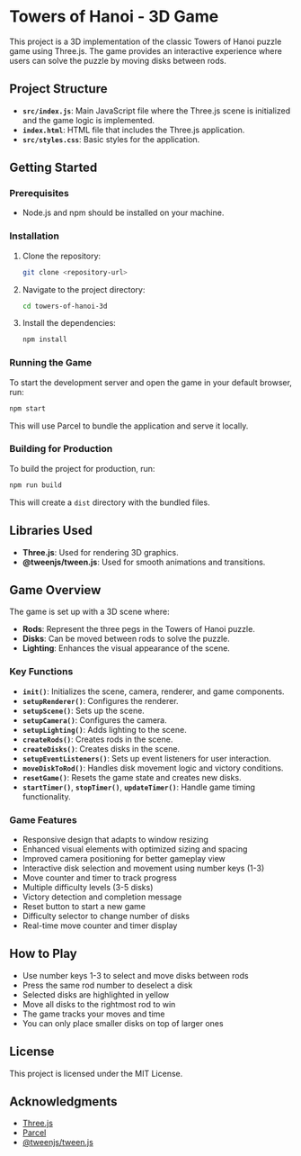 # Towers of Hanoi - 3D Game

This project is a 3D implementation of the classic Towers of Hanoi puzzle game using Three.js. The game provides an interactive experience where users can solve the puzzle by moving disks between rods.

## Project Structure

- **`src/index.js`**: Main JavaScript file where the Three.js scene is initialized and the game logic is implemented.
- **`index.html`**: HTML file that includes the Three.js application.
- **`src/styles.css`**: Basic styles for the application.

## Getting Started

### Prerequisites

- Node.js and npm should be installed on your machine.

### Installation

1. Clone the repository:

   ```bash
   git clone <repository-url>
   ```

2. Navigate to the project directory:

   ```bash
   cd towers-of-hanoi-3d
   ```

3. Install the dependencies:

   ```bash
   npm install
   ```

### Running the Game

To start the development server and open the game in your default browser, run:

```bash
npm start
```

This will use Parcel to bundle the application and serve it locally.

### Building for Production

To build the project for production, run:

```bash
npm run build
```

This will create a `dist` directory with the bundled files.

## Libraries Used

- **Three.js**: Used for rendering 3D graphics.
- **@tweenjs/tween.js**: Used for smooth animations and transitions.

## Game Overview

The game is set up with a 3D scene where:

- **Rods**: Represent the three pegs in the Towers of Hanoi puzzle.
- **Disks**: Can be moved between rods to solve the puzzle.
- **Lighting**: Enhances the visual appearance of the scene.

### Key Functions

- **`init()`**: Initializes the scene, camera, renderer, and game components.
- **`setupRenderer()`**: Configures the renderer.
- **`setupScene()`**: Sets up the scene.
- **`setupCamera()`**: Configures the camera.
- **`setupLighting()`**: Adds lighting to the scene.
- **`createRods()`**: Creates rods in the scene.
- **`createDisks()`**: Creates disks in the scene.
- **`setupEventListeners()`**: Sets up event listeners for user interaction.
- **`moveDiskToRod()`**: Handles disk movement logic and victory conditions.
- **`resetGame()`**: Resets the game state and creates new disks.
- **`startTimer()`**, **`stopTimer()`**, **`updateTimer()`**: Handle game timing functionality.

### Game Features

- Responsive design that adapts to window resizing
- Enhanced visual elements with optimized sizing and spacing
- Improved camera positioning for better gameplay view
- Interactive disk selection and movement using number keys (1-3)
- Move counter and timer to track progress
- Multiple difficulty levels (3-5 disks)
- Victory detection and completion message
- Reset button to start a new game
- Difficulty selector to change number of disks
- Real-time move counter and timer display

## How to Play

- Use number keys 1-3 to select and move disks between rods
- Press the same rod number to deselect a disk
- Selected disks are highlighted in yellow
- Move all disks to the rightmost rod to win
- The game tracks your moves and time
- You can only place smaller disks on top of larger ones

## License

This project is licensed under the MIT License.

## Acknowledgments

- [Three.js](https://threejs.org/)
- [Parcel](https://parceljs.org/)
- [@tweenjs/tween.js](https://github.com/tweenjs/tween.js)
